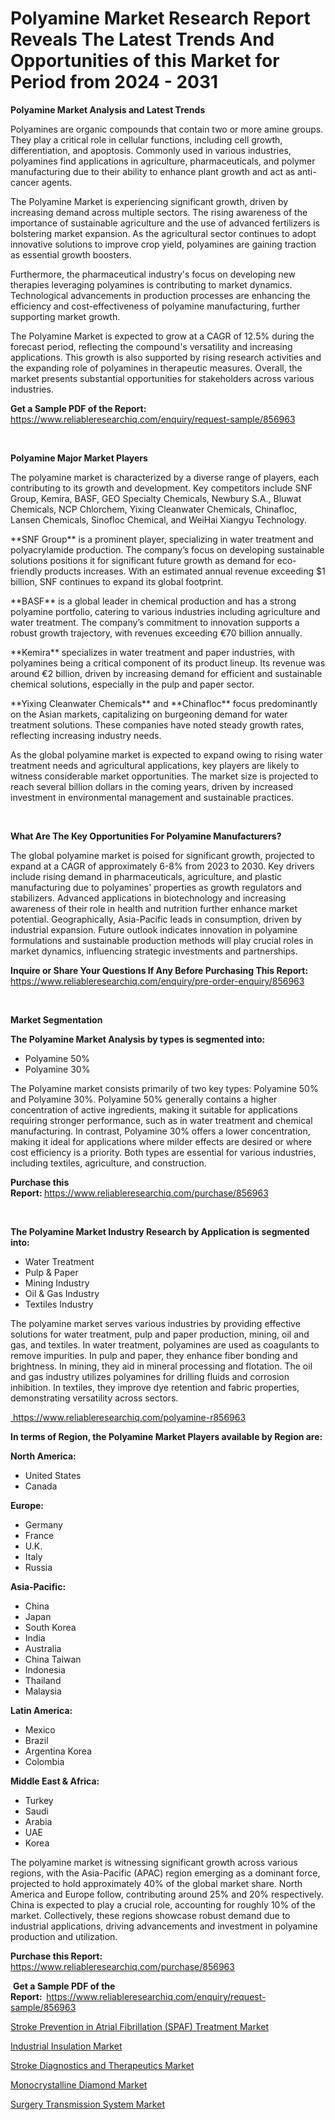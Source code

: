 <p><h1>Polyamine Market Research Report Reveals The Latest Trends And Opportunities of this Market for Period from 2024 - 2031</h1></p><p><strong>Polyamine Market Analysis and Latest Trends</strong></p>
<p><p>Polyamines are organic compounds that contain two or more amine groups. They play a critical role in cellular functions, including cell growth, differentiation, and apoptosis. Commonly used in various industries, polyamines find applications in agriculture, pharmaceuticals, and polymer manufacturing due to their ability to enhance plant growth and act as anti-cancer agents.</p><p>The Polyamine Market is experiencing significant growth, driven by increasing demand across multiple sectors. The rising awareness of the importance of sustainable agriculture and the use of advanced fertilizers is bolstering market expansion. As the agricultural sector continues to adopt innovative solutions to improve crop yield, polyamines are gaining traction as essential growth boosters.</p><p>Furthermore, the pharmaceutical industry's focus on developing new therapies leveraging polyamines is contributing to market dynamics. Technological advancements in production processes are enhancing the efficiency and cost-effectiveness of polyamine manufacturing, further supporting market growth.</p><p>The Polyamine Market is expected to grow at a CAGR of 12.5% during the forecast period, reflecting the compound's versatility and increasing applications. This growth is also supported by rising research activities and the expanding role of polyamines in therapeutic measures. Overall, the market presents substantial opportunities for stakeholders across various industries.</p></p>
<p><strong>Get a Sample PDF of the Report:&nbsp;</strong> <a href="https://www.reliableresearchiq.com/enquiry/request-sample/856963?utm_campaign=100&utm_medium=2&utm_source=Github&utm_content=ia&utm_term=09112024&utm_id=polyamine">https://www.reliableresearchiq.com/enquiry/request-sample/856963</a></p>
<p>&nbsp;</p>
<p><strong>Polyamine Major Market Players</strong></p>
<p><p>The polyamine market is characterized by a diverse range of players, each contributing to its growth and development. Key competitors include SNF Group, Kemira, BASF, GEO Specialty Chemicals, Newbury S.A., Bluwat Chemicals, NCP Chlorchem, Yixing Cleanwater Chemicals, Chinafloc, Lansen Chemicals, Sinofloc Chemical, and WeiHai Xiangyu Technology.</p><p>**SNF Group** is a prominent player, specializing in water treatment and polyacrylamide production. The company’s focus on developing sustainable solutions positions it for significant future growth as demand for eco-friendly products increases. With an estimated annual revenue exceeding $1 billion, SNF continues to expand its global footprint.</p><p>**BASF** is a global leader in chemical production and has a strong polyamine portfolio, catering to various industries including agriculture and water treatment. The company’s commitment to innovation supports a robust growth trajectory, with revenues exceeding €70 billion annually.</p><p>**Kemira** specializes in water treatment and paper industries, with polyamines being a critical component of its product lineup. Its revenue was around €2 billion, driven by increasing demand for efficient and sustainable chemical solutions, especially in the pulp and paper sector.</p><p>**Yixing Cleanwater Chemicals** and **Chinafloc** focus predominantly on the Asian markets, capitalizing on burgeoning demand for water treatment solutions. These companies have noted steady growth rates, reflecting increasing industry needs.</p><p>As the global polyamine market is expected to expand owing to rising water treatment needs and agricultural applications, key players are likely to witness considerable market opportunities. The market size is projected to reach several billion dollars in the coming years, driven by increased investment in environmental management and sustainable practices.</p></p>
<p>&nbsp;</p>
<p><strong>What Are The Key Opportunities For Polyamine Manufacturers?</strong></p>
<p><p>The global polyamine market is poised for significant growth, projected to expand at a CAGR of approximately 6-8% from 2023 to 2030. Key drivers include rising demand in pharmaceuticals, agriculture, and plastic manufacturing due to polyamines' properties as growth regulators and stabilizers. Advanced applications in biotechnology and increasing awareness of their role in health and nutrition further enhance market potential. Geographically, Asia-Pacific leads in consumption, driven by industrial expansion. Future outlook indicates innovation in polyamine formulations and sustainable production methods will play crucial roles in market dynamics, influencing strategic investments and partnerships.</p></p>
<p><strong>Inquire or Share Your Questions If Any Before Purchasing This Report:</strong> <a href="https://www.reliableresearchiq.com/enquiry/pre-order-enquiry/856963?utm_campaign=100&utm_medium=2&utm_source=Github&utm_content=ia&utm_term=09112024&utm_id=polyamine">https://www.reliableresearchiq.com/enquiry/pre-order-enquiry/856963</a></p>
<p>&nbsp;</p>
<p><strong>Market Segmentation</strong></p>
<p><strong>The Polyamine Market Analysis by types is segmented into:</strong></p>
<p><ul><li>Polyamine 50%</li><li>Polyamine 30%</li></ul></p>
<p><p>The Polyamine market consists primarily of two key types: Polyamine 50% and Polyamine 30%. Polyamine 50% generally contains a higher concentration of active ingredients, making it suitable for applications requiring stronger performance, such as in water treatment and chemical manufacturing. In contrast, Polyamine 30% offers a lower concentration, making it ideal for applications where milder effects are desired or where cost efficiency is a priority. Both types are essential for various industries, including textiles, agriculture, and construction.</p></p>
<p><strong>Purchase this Report:&nbsp;</strong><a href="https://www.reliableresearchiq.com/purchase/856963?utm_campaign=100&utm_medium=2&utm_source=Github&utm_content=ia&utm_term=09112024&utm_id=polyamine">https://www.reliableresearchiq.com/purchase/856963</a></p>
<p>&nbsp;</p>
<p><strong>The Polyamine Market Industry Research by Application is segmented into:</strong></p>
<p><ul><li>Water Treatment</li><li>Pulp & Paper</li><li>Mining Industry</li><li>Oil & Gas Industry</li><li>Textiles Industry</li></ul></p>
<p><p>The polyamine market serves various industries by providing effective solutions for water treatment, pulp and paper production, mining, oil and gas, and textiles. In water treatment, polyamines are used as coagulants to remove impurities. In pulp and paper, they enhance fiber bonding and brightness. In mining, they aid in mineral processing and flotation. The oil and gas industry utilizes polyamines for drilling fluids and corrosion inhibition. In textiles, they improve dye retention and fabric properties, demonstrating versatility across sectors.</p></p>
<p><a href="https://www.reliableresearchiq.com/polyamine-r856963?utm_campaign=100&utm_medium=2&utm_source=Github&utm_content=ia&utm_term=09112024&utm_id=polyamine">&nbsp;https://www.reliableresearchiq.com/polyamine-r856963</a></p>
<p><strong>In terms of Region, the Polyamine Market Players available by Region are:</strong></p>
<p>
    <p> <strong> North America: </strong>
        <ul>
            <li>United States</li>
            <li>Canada</li>
        </ul>
        </p> 
    <p> <strong> Europe: </strong>
        <ul>
            <li>Germany</li>
            <li>France</li>
            <li>U.K.</li>
            <li>Italy</li>
            <li>Russia</li>
        </ul>
        </p> 
    <p> <strong> Asia-Pacific: </strong>
        <ul>
            <li>China</li>
            <li>Japan</li>
            <li>South Korea</li>
            <li>India</li>
            <li>Australia</li>
            <li>China Taiwan</li>
            <li>Indonesia</li>
            <li>Thailand</li>
            <li>Malaysia</li>
        </ul>
        </p> 
    <p> <strong> Latin America: </strong>
        <ul>
            <li>Mexico</li>
            <li>Brazil</li>
            <li>Argentina Korea</li>
            <li>Colombia</li>
        </ul>
        </p> 
    <p> <strong> Middle East & Africa: </strong>
        <ul>
            <li>Turkey</li>
            <li>Saudi</li>
            <li>Arabia</li>
            <li>UAE</li>
            <li>Korea</li>
        </ul>
    </p>
    </p>
<p><p>The polyamine market is witnessing significant growth across various regions, with the Asia-Pacific (APAC) region emerging as a dominant force, projected to hold approximately 40% of the global market share. North America and Europe follow, contributing around 25% and 20% respectively. China is expected to play a crucial role, accounting for roughly 10% of the market. Collectively, these regions showcase robust demand due to industrial applications, driving advancements and investment in polyamine production and utilization.</p></p>
<p><strong>Purchase this Report: </strong><a href="https://www.reliableresearchiq.com/purchase/856963?utm_campaign=100&utm_medium=2&utm_source=Github&utm_content=ia&utm_term=09112024&utm_id=polyamine">https://www.reliableresearchiq.com/purchase/856963</a></p>
<p>&nbsp;<strong>Get a Sample PDF of the Report:&nbsp;&nbsp;</strong><a href="https://www.reliableresearchiq.com/enquiry/request-sample/856963?utm_campaign=100&utm_medium=2&utm_source=Github&utm_content=ia&utm_term=09112024&utm_id=polyamine">https://www.reliableresearchiq.com/enquiry/request-sample/856963</a></p>
<p><strong></strong></p>
<p><p><a href="https://issuu.com/reportprime-2/docs/stroke-prevention-in-atrial-fibrill_02179ba771898e?utm_campaign=100&utm_medium=2&utm_source=Github&utm_content=ia&utm_term=09112024&utm_id=polyamine">Stroke Prevention in Atrial Fibrillation (SPAF) Treatment Market</a></p><p><a href="https://github.com/lyndi2n3hdalbey/Market-Research-Report-List-1/blob/main/industrial-insulation-market.md?utm_campaign=100&utm_medium=2&utm_source=Github&utm_content=ia&utm_term=09112024&utm_id=polyamine">Industrial Insulation Market</a></p><p><a href="https://issuu.com/reportprime-2/docs/stroke-diagnostics-and-therapeutics_d5b1e7748aa763?utm_campaign=100&utm_medium=2&utm_source=Github&utm_content=ia&utm_term=09112024&utm_id=polyamine">Stroke Diagnostics and Therapeutics Market</a></p><p><a href="https://github.com/halleabdon2v1s/Market-Research-Report-List-1/blob/main/monocrystalline-diamond-market.md?utm_campaign=100&utm_medium=2&utm_source=Github&utm_content=ia&utm_term=09112024&utm_id=polyamine">Monocrystalline Diamond Market</a></p><p><a href="https://issuu.com/reportprime-2/docs/surgery-transmission-system-market-_3c0c5798259934?utm_campaign=100&utm_medium=2&utm_source=Github&utm_content=ia&utm_term=09112024&utm_id=polyamine">Surgery Transmission System Market</a></p></p>